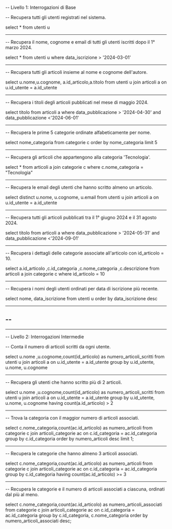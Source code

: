 -- Livello 1: Interrogazioni di Base


-- Recupera tutti gli utenti registrati nel sistema.

select *
from utenti u 

-- -------------------------------------------------------------------------------------------


-- Recupera il nome, cognome e email di tutti gli utenti iscritti dopo il 1° marzo 2024.

select *
from utenti u 
where data_iscrizione > '2024-03-01'

-- ---------------------------------------------------------------------------------------------


-- Recupera tutti gli articoli insieme al nome e cognome dell'autore.

select u.nome,u.cognome, a.id_articolo,a.titolo 
from utenti u 
join articoli a 
on u.id_utente = a.id_utente

-- -----------------------------------------------------------------------------------------------


-- Recupera i titoli degli articoli pubblicati nel mese di maggio 2024.

select titolo 
from articoli a 
where data_pubblicazione > '2024-04-30' and data_pubblicazione <'2024-06-01'

-- ------------------------------------------------------------------------------------------------

-- Recupera le prime 5 categorie ordinate alfabeticamente per nome.

select nome_categoria 
from categorie c 
order by nome_categoria 
limit 5

-- ------------------------------------------------------------------------------------------------

-- Recupera gli articoli che appartengono alla categoria 'Tecnologia'.

select *
from articoli a 
join categorie c 
where c.nome_categoria = "Tecnologia"

-- -------------------------------------------------------------------------------------------------

-- Recupera le email degli utenti che hanno scritto almeno un articolo.

select distinct u.nome, u.cognome, u.email 
from utenti u 
join articoli a 
on u.id_utente = a.id_utente

-- ----------------------------------------------------------------------------------------------------

-- Recupera tutti gli articoli pubblicati tra il 1° giugno 2024 e il 31 agosto 2024.

select titolo 
from articoli a 
where data_pubblicazione > '2024-05-31' and data_pubblicazione <'2024-09-01'
-- ------------------------------------------------------------------------------------------------------

-- Recupera i dettagli delle categorie associate all'articolo con id_articolo = 10.

select a.id_articolo ,c.id_categoria ,c.nome_categoria ,c.descrizione 
from articoli a 
join categorie c 
where id_articolo = 10

-- -------------------------------------------------------------------------------------------------------


-- Recupera i nomi degli utenti ordinati per data di iscrizione più recente.

select nome, data_iscrizione 
from utenti u 
order by data_iscrizione desc

-- -----------------------------------------------------------------------------------------------------------
-- 
-- 
-- -------------------------------------------------------------------------------------------------------------

-- Livello 2: Interrogazioni Intermedie

-- Conta il numero di articoli scritti da ogni utente.


select u.nome ,u.cognome,count(id_articolo) as numero_articoli_scritti
from utenti u 
join articoli a on u.id_utente = a.id_utente
group by u.id_utente, u.nome, u.cognome

-- -------------------------------------------------------------------------------------------------------

-- Recupera gli utenti che hanno scritto più di 2 articoli.

select u.nome ,u.cognome,count(id_articolo) as numero_articoli_scritti
from utenti u 
join articoli a on u.id_utente = a.id_utente
group by u.id_utente, u.nome, u.cognome
having count(a.id_articolo) > 2
  
-- -------------------------------------------------------------------------------------------------------

   
-- Trova la categoria con il maggior numero di articoli associati.

select   c.nome_categoria,count(ac.id_articolo) as numero_articoli
from     categorie c
join     articoli_categorie ac on c.id_categoria = ac.id_categoria
group by c.id_categoria
order by numero_articoli desc
limit 1;

-- -------------------------------------------------------------------------------------------------------

-- Recupera le categorie che hanno almeno 3 articoli associati.

select   c.nome_categoria,count(ac.id_articolo) as numero_articoli
from     categorie c
join     articoli_categorie ac on c.id_categoria = ac.id_categoria
group by c.id_categoria
having count(ac.id_articolo) >= 3

-- -------------------------------------------------------------------------------------------------------

-- Recupera le categorie e il numero di articoli associati a ciascuna, ordinati dal più al meno.

select   c.nome_categoria,count(ac.id_articolo) as numero_articoli_associati
from     categorie c
join     articoli_categorie ac on c.id_categoria = ac.id_categoria
group by c.id_categoria, c.nome_categoria
order by  numero_articoli_associati desc;
